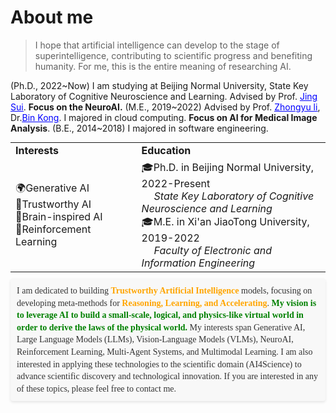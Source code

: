 # About me #

> I hope that artificial intelligence can develop to the stage of superintelligence, contributing to scientific progress and benefiting humanity. For me, this is the entire meaning of researching AI.

(Ph.D., 2022~Now) I am studying at Beijing  Normal University, State Key Laboratory 	of Cognitive Neuroscience and Learning. Advised by Prof. [<font color="blue"><u>Jing Sui</u></font>](https://research.com/u/jing-sui). **Focus on the NeuroAI.**  (M.E., 2019~2022) Advised by Prof. [<font color="blue"><u>Zhongyu li</u></font>](https://scholar.google.com/citations?user=S2FbC8oAAAAJ&hl=en), Dr.[<font color="blue"><u>Bin Kong</u></font>](https://scholar.google.com/citations?user=yl4PrOcAAAAJ&hl=en/). I majored in cloud computing. **Focus on AI for Medical Image Analysis**. (B.E., 2014~2018) I majored in software engineering. 

<table style="border-collapse: collapse;margin:auto"><tbody><tr style="border-collapse: separate; border-spacing:30em;"><td style="border-collapse: collapse; border: none;" width="40%"><b>Interests</b></td><td style="border-collapse: collapse; border: none;"><b>Education</b></td></tr><tr style="border-collapse: separate; border-spacing:30em;"><td style="border-collapse: collapse; border: none;">🌍Generative AI<br/>🎯Trustworthy AI<br/>🧠Brain-inspired AI<br/>🧬Reinforcement Learning<br/></td><td style="border-collapse: collapse; border: none;">🎓Ph.D. in Beijing Normal University, 2022-Present<br/><i style='margin-left:20px'><a href="https://brain.bnu.edu.cn/index.htm" target="_blank" style="text-decoration: none;">State Key Laboratory of Cognitive Neuroscience and Learning</a></i><br/>🎓M.E. in Xi'an JiaoTong University, 2019-2022<br/><i style='margin-left:20px'><a href="http://eie.xjtu.edu.cn/" target="_blank" style="text-decoration: none;">Faculty of Electronic and Information Engineering</a></i></td></tr></tbody></table>

<div style="background-color: #F8F8F8; color: #333; font-family: 'Times New Roman', Tahoma, Geneva, Verdana, sans-serif; padding: 10px; border-radius: 4px; box-shadow: 0 2px 4px rgba(0,0,0,0.1); line-height: 1.4; margin-top: 10px;">I am dedicated to building <b style='color:orange'>Trustworthy Artificial Intelligence</b> models, focusing on developing meta-methods for <b style='color: orange'>Reasoning, Learning, and Accelerating</b>. <b style='color: green'>My vision is to leverage AI to build a small-scale, logical, and physics-like virtual world in order to derive the laws of the physical world.</b> My interests span Generative AI, Large Language Models (LLMs), Vision-Language Models (VLMs), NeuroAI, Reinforcement Learning, Multi-Agent Systems, and Multimodal Learning. I am also interested in applying these technologies to the scientific domain (AI4Science) to advance scientific discovery and technological innovation. If you are interested in any of these topics, please feel free to contact me. </div> 

# 

<!--
**AbnerAI/AbnerAI** is a ✨ _special_ ✨ repository because its `README.md` (this file) appears on your GitHub profile.

Here are some ideas to get you started:

- 🔭 I’m currently working on ...
- 🌱 I’m currently learning ...
- 👯 I’m looking to collaborate on ...
- 🤔 I’m looking for help with ...
- 💬 Ask me about ...
- 📫 How to reach me: ...
- 😄 Pronouns: ...
- ⚡ Fun fact: ...
-->
